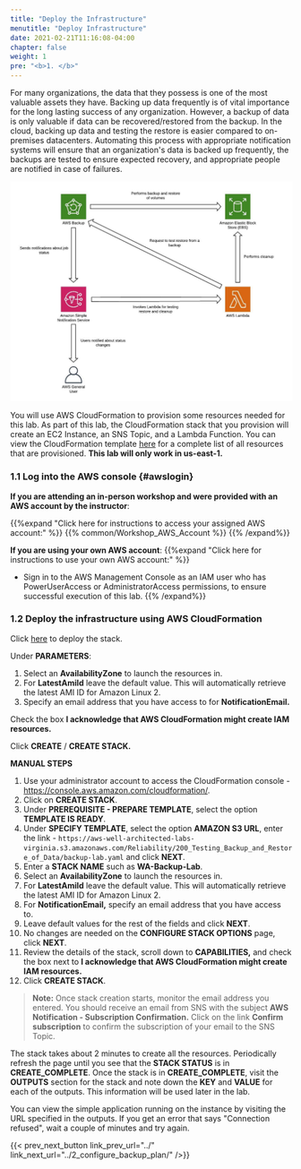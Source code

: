 ```yaml
---
title: "Deploy the Infrastructure"
menutitle: "Deploy Infrastructure"
date: 2021-02-21T11:16:08-04:00
chapter: false
weight: 1
pre: "<b>1. </b>"
---
```


For many organizations, the data that they possess is one of the most valuable assets they have. Backing up data frequently is of vital importance for the long lasting success of any organization. However, a backup of data is only valuable if data can be recovered/restored from the backup. In the cloud, backing up data and testing the restore is easier compared to on-premises datacenters. Automating this process with appropriate notification systems will ensure that an organization's data is backed up frequently, the backups are tested to ensure expected recovery, and appropriate people are notified in case of failures.

![architecture](/Reliability/200_Testing_Backup_and_Restore_of_Data/Images/architecture.jpeg)

You will use AWS CloudFormation to provision some resources needed for this lab. As part of this lab, the CloudFormation stack that you provision will create an EC2 Instance, an SNS Topic, and a Lambda Function. You can view the CloudFormation template [here](Code/backup-lab.yaml) for a complete list of all resources that are provisioned. **This lab will only work in us-east-1.**

### 1.1 Log into the AWS console {#awslogin}

**If you are attending an in-person workshop and were provided with an AWS account by the instructor**:

{{%expand "Click here for instructions to access your assigned AWS account:" %}} {{% common/Workshop_AWS_Account %}} {{% /expand%}}

**If you are using your own AWS account**:
{{%expand "Click here for instructions to use your own AWS account:" %}}
* Sign in to the AWS Management Console as an IAM user who has PowerUserAccess or AdministratorAccess permissions, to ensure successful execution of this lab.
{{% /expand%}}

### 1.2 Deploy the infrastructure using AWS CloudFormation

Click [here](https://console.aws.amazon.com/cloudformation/home?region=us-east-1#/stacks/quickcreate?templateUrl=https%3A%2F%2Faws-well-architected-labs-virginia.s3.amazonaws.com%2FReliability%2F200_Testing_Backup_and_Restore_of_Data%2Fbackup-lab.yaml&stackName=WA-Backup-Lab) to deploy the stack.

Under **PARAMETERS**:

1.  Select an **AvailabilityZone** to launch the resources in.
1.  For **LatestAmiId** leave the default value. This will automatically retrieve the latest AMI ID for Amazon Linux 2.
1.  Specify an email address that you have access to for **NotificationEmail.**

Check the box **I acknowledge that AWS CloudFormation might create IAM resources.**

Click **CREATE** / **CREATE STACK.**

**MANUAL STEPS**

1.  Use your administrator account to access the CloudFormation console - <https://console.aws.amazon.com/cloudformation/>.
1.  Click on **CREATE STACK**.
1.  Under **PREREQUISITE - PREPARE TEMPLATE**, select the option **TEMPLATE IS READY**.
1.  Under **SPECIFY TEMPLATE**, select the option **AMAZON S3 URL**, enter the link - `https://aws-well-architected-labs-virginia.s3.amazonaws.com/Reliability/200_Testing_Backup_and_Restore_of_Data/backup-lab.yaml` and click **NEXT**.
1.  Enter a **STACK NAME** such as **WA-Backup-Lab**.
1.  Select an **AvailabilityZone** to launch the resources in.
1.  For **LatestAmiId** leave the default value. This will automatically retrieve the latest AMI ID for Amazon Linux 2.
1.  For **NotificationEmail,** specify an email address that you have access to.
1.  Leave default values for the rest of the fields and click **NEXT**.
1.  No changes are needed on the **CONFIGURE STACK OPTIONS** page, click **NEXT**.
1.  Review the details of the stack, scroll down to **CAPABILITIES,** and check the box next to **I acknowledge that AWS CloudFormation might create IAM resources.**
1. Click **CREATE STACK**.

>**Note:** Once stack creation starts, monitor the email address you entered. You should receive an email from SNS with the subject **AWS Notification - Subscription Confirmation.** Click on the link **Confirm subscription** to confirm the subscription of your email to the SNS Topic.

The stack takes about 2 minutes to create all the resources. Periodically refresh the page until you see that the **STACK STATUS** is in **CREATE_COMPLETE**. Once the stack is in **CREATE_COMPLETE**, visit the **OUTPUTS** section for the stack and note down the **KEY** and **VALUE** for each of the outputs. This information will be used later in the lab.

You can view the simple application running on the instance by visiting the URL specified in the outputs. If you get an error that says "Connection refused", wait a couple of minutes and try again.

{{< prev_next_button link_prev_url="../" link_next_url="../2_configure_backup_plan/" />}}
